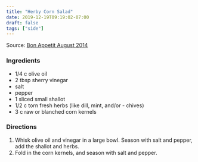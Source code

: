 ```yaml
---
title: "Herby Corn Salad"
date: 2019-12-19T09:19:02-07:00
draft: false
tags: ["side"]
---
```


Source: [Bon Appetit August 2014](https://www.bonappetit.com/recipe/herby-corn-salad)

### Ingredients
- 1/4 c olive oil
- 2 tbsp sherry vinegar
- salt
- pepper
- 1 sliced small shallot
- 1/2 c torn fresh herbs (like dill, mint, and/or - chives)
- 3 c raw or blanched corn kernels

### Directions
1. Whisk olive oil and vinegar in a large bowl. Season with salt and pepper, add the shallot and herbs.
1. Fold in the corn kernels, and season with salt and pepper.